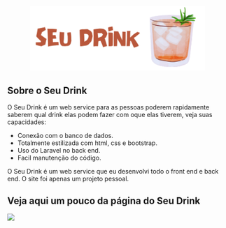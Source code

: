 <p align="center"><a href="https://nkwtech.produtosdotiao.com/public" target="blank"><img src="public/imagens/logo.png" width="400" alt="Seu Drink Logo"></a></p>



## Sobre o Seu Drink

O Seu Drink é um web service para as pessoas poderem rapidamente saberem qual drink elas podem fazer com oque elas tiverem, veja suas capacidades:

- Conexão com o banco de dados.
- Totalmente estilizada com html, css e bootstrap.
- Uso do Laravel no back end.
- Facil manutenção do código.

O Seu Drink é um web service que eu desenvolvi todo o front end e back end. O site foi apenas um projeto pessoal.

## Veja aqui um pouco da página do Seu Drink

<img src='public/img/tela.png'>








